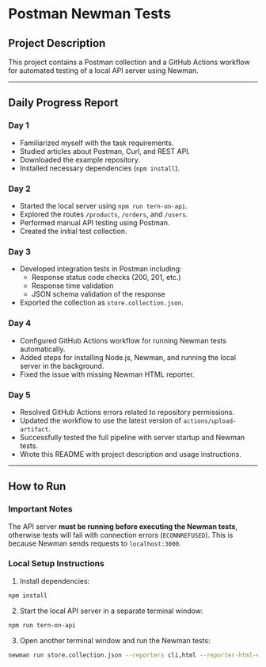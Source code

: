 # Postman Newman Tests

## Project Description  
This project contains a Postman collection and a GitHub Actions workflow for automated testing of a local API server using Newman.

---

## Daily Progress Report

### Day 1  
- Familiarized myself with the task requirements.  
- Studied articles about Postman, Curl, and REST API.  
- Downloaded the example repository.  
- Installed necessary dependencies (`npm install`).  

### Day 2  
- Started the local server using `npm run tern-on-api`.  
- Explored the routes `/products`, `/orders`, and `/users`.  
- Performed manual API testing using Postman.  
- Created the initial test collection.  

### Day 3  
- Developed integration tests in Postman including:  
  - Response status code checks (200, 201, etc.)  
  - Response time validation  
  - JSON schema validation of the response  
- Exported the collection as `store.collection.json`.  

### Day 4  
- Configured GitHub Actions workflow for running Newman tests automatically.  
- Added steps for installing Node.js, Newman, and running the local server in the background.  
- Fixed the issue with missing Newman HTML reporter.  

### Day 5  
- Resolved GitHub Actions errors related to repository permissions.  
- Updated the workflow to use the latest version of `actions/upload-artifact`.  
- Successfully tested the full pipeline with server startup and Newman tests.  
- Wrote this README with project description and usage instructions.  

---

## How to Run

### Important Notes  
The API server **must be running before executing the Newman tests**, otherwise tests will fail with connection errors (`ECONNREFUSED`). This is because Newman sends requests to `localhost:3000`.

### Local Setup Instructions

1. Install dependencies:

```bash
npm install
```

2. Start the local API server in a separate terminal window:

```bash
npm run tern-on-api
```

3. Open another terminal window and run the Newman tests:

```bash
newman run store.collection.json --reporters cli,html --reporter-html-export newman-report.html
```


